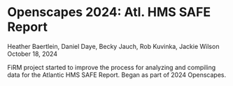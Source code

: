 Openscapes 2024: Atl. HMS SAFE Report
================
Heather Baertlein, Daniel Daye, Becky Jauch, Rob Kuvinka, Jackie Wilson
October 18, 2024

FiRM project started to improve the process for analyzing and compiling
data for the Atlantic HMS SAFE Report. Began as part of 2024 Openscapes.
